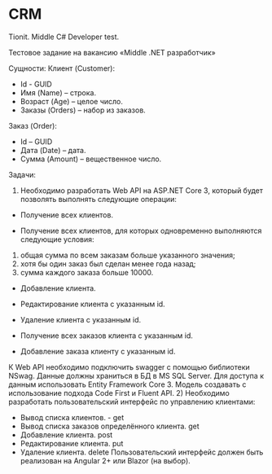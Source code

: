 # CRM
Tionit. Middle C# Developer test.

Тестовое задание на вакансию «Middle .NET разработчик»

Сущности:
Клиент (Customer):
-	Id - GUID
-	Имя (Name) – строка.
-	Возраст (Age) – целое число.
-	Заказы (Orders) – набор из заказов.

Заказ (Order):
-	Id – GUID
-	Дата (Date) – дата.
-	Сумма (Amount) – вещественное число.

Задачи:
1) Необходимо разработать Web API на ASP.NET Core 3, который будет позволять выполнять следующие операции:
-	Получение всех клиентов.

-	Получение всех клиентов, для которых одновременно выполняются следующие условия:
1. общая сумма по всем заказам больше указанного значения;
2. хотя бы один заказ был сделан менее года назад;
3. сумма каждого заказа больше 10000.

-	Добавление клиента.

-	Редактирование клиента с указанным id.

-	Удаление клиента с указанным id.

-	Получение всех заказов клиента с указанным id.

-	Добавление заказа клиенту с указанным id.

К Web API необходимо подключить swagger с помощью библиотеки NSwag.
Данные должны храниться в БД в MS SQL Server. Для доступа к данным использовать Entity Framework Core 3. Модель создавать с использование подхода Code First и Fluent API.
2) Необходимо разработать пользовательский интерфейс по управлению клиентами:
-	Вывод списка клиентов. - get
-	Вывод списка заказов определённого клиента. get
-	Добавление клиента. post
-	Редактирование клиента. put
-	Удаление клиента. delete
Пользовательский интерфейс должен быть реализован на Angular 2+ или Blazor (на выбор).
